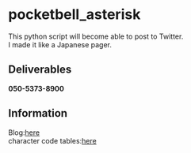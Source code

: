 # pocketbell_asterisk
This python script will become able to post to Twitter.   
I made it like a Japanese pager.


## Deliverables
**050-5373-8900**

## Information
Blog:[here](https://yoneyan.dev/tech/asterisk/like-pocketbell-for-asterisk/)  
character code tables:[here](https://ポケベル.あちゃー.com)
